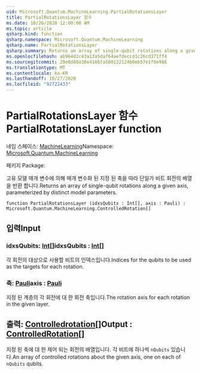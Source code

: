 ```yaml
---
uid: Microsoft.Quantum.MachineLearning.PartialRotationsLayer
title: PartialRotationsLayer 함수
ms.date: 10/26/2020 12:00:00 AM
ms.topic: article
qsharp.kind: function
qsharp.namespace: Microsoft.Quantum.MachineLearning
qsharp.name: PartialRotationsLayer
qsharp.summary: Returns an array of single-qubit rotations along a given axis, parameterized by distinct model parameters.
ms.openlocfilehash: ab964d2c43a13a5daf64aefdeccd1c26cd371ff4
ms.sourcegitcommit: 29e0d88a30e4166fa580132124b0eb57e1f0e986
ms.translationtype: MT
ms.contentlocale: ko-KR
ms.lasthandoff: 10/27/2020
ms.locfileid: "92722433"
---
```

# <a name="partialrotationslayer-function"></a><span data-ttu-id="b4a2f-102">PartialRotationsLayer 함수</span><span class="sxs-lookup"><span data-stu-id="b4a2f-102">PartialRotationsLayer function</span></span>

<span data-ttu-id="b4a2f-103">네임 스페이스: [MachineLearning](xref:Microsoft.Quantum.MachineLearning)</span><span class="sxs-lookup"><span data-stu-id="b4a2f-103">Namespace: [Microsoft.Quantum.MachineLearning](xref:Microsoft.Quantum.MachineLearning)</span></span>

<span data-ttu-id="b4a2f-104">패키지 [](https://nuget.org/packages/)</span><span class="sxs-lookup"><span data-stu-id="b4a2f-104">Package: [](https://nuget.org/packages/)</span></span>


<span data-ttu-id="b4a2f-105">고유 모델 매개 변수에 의해 매개 변수화 된 지정 된 축을 따라 단일가 비트 회전의 배열을 반환 합니다.</span><span class="sxs-lookup"><span data-stu-id="b4a2f-105">Returns an array of single-qubit rotations along a given axis, parameterized by distinct model parameters.</span></span>

```qsharp
function PartialRotationsLayer (idxsQubits : Int[], axis : Pauli) : Microsoft.Quantum.MachineLearning.ControlledRotation[]
```


## <a name="input"></a><span data-ttu-id="b4a2f-106">입력</span><span class="sxs-lookup"><span data-stu-id="b4a2f-106">Input</span></span>

### <a name="idxsqubits--int"></a><span data-ttu-id="b4a2f-107">idxsQubits: [Int](xref:microsoft.quantum.lang-ref.int)[]</span><span class="sxs-lookup"><span data-stu-id="b4a2f-107">idxsQubits : [Int](xref:microsoft.quantum.lang-ref.int)[]</span></span>

<span data-ttu-id="b4a2f-108">각 회전의 대상으로 사용할 비트의 인덱스입니다.</span><span class="sxs-lookup"><span data-stu-id="b4a2f-108">Indices for the qubits to be used as the targets for each rotation.</span></span>


### <a name="axis--pauli"></a><span data-ttu-id="b4a2f-109">축: [Pauli](xref:microsoft.quantum.lang-ref.pauli)</span><span class="sxs-lookup"><span data-stu-id="b4a2f-109">axis : [Pauli](xref:microsoft.quantum.lang-ref.pauli)</span></span>

<span data-ttu-id="b4a2f-110">지정 된 계층의 각 회전에 대 한 회전 축입니다.</span><span class="sxs-lookup"><span data-stu-id="b4a2f-110">The rotation axis for each rotation in the given layer.</span></span>



## <a name="output--controlledrotation"></a><span data-ttu-id="b4a2f-111">출력: [Controlledrotation](xref:Microsoft.Quantum.MachineLearning.ControlledRotation)[]</span><span class="sxs-lookup"><span data-stu-id="b4a2f-111">Output : [ControlledRotation](xref:Microsoft.Quantum.MachineLearning.ControlledRotation)[]</span></span>

<span data-ttu-id="b4a2f-112">지정 된 축에 대 한 제어 되는 회전의 배열입니다. 각 비트에 하나씩 `nQubits` 있습니다.</span><span class="sxs-lookup"><span data-stu-id="b4a2f-112">An array of controlled rotations about the given axis, one on each of `nQubits` qubits.</span></span>